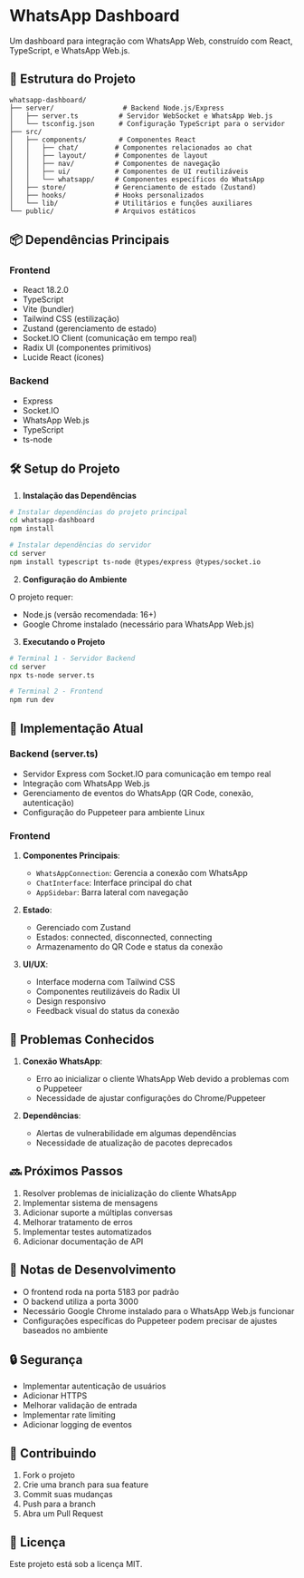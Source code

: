 # WhatsApp Dashboard

Um dashboard para integração com WhatsApp Web, construído com React, TypeScript, e WhatsApp Web.js.

## 🚀 Estrutura do Projeto

```
whatsapp-dashboard/
├── server/                 # Backend Node.js/Express
│   ├── server.ts          # Servidor WebSocket e WhatsApp Web.js
│   └── tsconfig.json      # Configuração TypeScript para o servidor
├── src/
│   ├── components/        # Componentes React
│   │   ├── chat/         # Componentes relacionados ao chat
│   │   ├── layout/       # Componentes de layout
│   │   ├── nav/          # Componentes de navegação
│   │   ├── ui/           # Componentes de UI reutilizáveis
│   │   └── whatsapp/     # Componentes específicos do WhatsApp
│   ├── store/            # Gerenciamento de estado (Zustand)
│   ├── hooks/            # Hooks personalizados
│   └── lib/              # Utilitários e funções auxiliares
└── public/               # Arquivos estáticos

```

## 📦 Dependências Principais

### Frontend
- React 18.2.0
- TypeScript
- Vite (bundler)
- Tailwind CSS (estilização)
- Zustand (gerenciamento de estado)
- Socket.IO Client (comunicação em tempo real)
- Radix UI (componentes primitivos)
- Lucide React (ícones)

### Backend
- Express
- Socket.IO
- WhatsApp Web.js
- TypeScript
- ts-node

## 🛠️ Setup do Projeto

1. **Instalação das Dependências**

```bash
# Instalar dependências do projeto principal
cd whatsapp-dashboard
npm install

# Instalar dependências do servidor
cd server
npm install typescript ts-node @types/express @types/socket.io
```

2. **Configuração do Ambiente**

O projeto requer:
- Node.js (versão recomendada: 16+)
- Google Chrome instalado (necessário para WhatsApp Web.js)

3. **Executando o Projeto**

```bash
# Terminal 1 - Servidor Backend
cd server
npx ts-node server.ts

# Terminal 2 - Frontend
npm run dev
```

## 🔧 Implementação Atual

### Backend (server.ts)
- Servidor Express com Socket.IO para comunicação em tempo real
- Integração com WhatsApp Web.js
- Gerenciamento de eventos do WhatsApp (QR Code, conexão, autenticação)
- Configuração do Puppeteer para ambiente Linux

### Frontend
1. **Componentes Principais**:
   - `WhatsAppConnection`: Gerencia a conexão com WhatsApp
   - `ChatInterface`: Interface principal do chat
   - `AppSidebar`: Barra lateral com navegação

2. **Estado**:
   - Gerenciado com Zustand
   - Estados: connected, disconnected, connecting
   - Armazenamento do QR Code e status da conexão

3. **UI/UX**:
   - Interface moderna com Tailwind CSS
   - Componentes reutilizáveis do Radix UI
   - Design responsivo
   - Feedback visual do status da conexão

## 🚨 Problemas Conhecidos

1. **Conexão WhatsApp**:
   - Erro ao inicializar o cliente WhatsApp Web devido a problemas com o Puppeteer
   - Necessidade de ajustar configurações do Chrome/Puppeteer

2. **Dependências**:
   - Alertas de vulnerabilidade em algumas dependências
   - Necessidade de atualização de pacotes deprecados

## 🔜 Próximos Passos

1. Resolver problemas de inicialização do cliente WhatsApp
2. Implementar sistema de mensagens
3. Adicionar suporte a múltiplas conversas
4. Melhorar tratamento de erros
5. Implementar testes automatizados
6. Adicionar documentação de API

## 📝 Notas de Desenvolvimento

- O frontend roda na porta 5183 por padrão
- O backend utiliza a porta 3000
- Necessário Google Chrome instalado para o WhatsApp Web.js funcionar
- Configurações específicas do Puppeteer podem precisar de ajustes baseados no ambiente

## 🔒 Segurança

- Implementar autenticação de usuários
- Adicionar HTTPS
- Melhorar validação de entrada
- Implementar rate limiting
- Adicionar logging de eventos

## 🤝 Contribuindo

1. Fork o projeto
2. Crie uma branch para sua feature
3. Commit suas mudanças
4. Push para a branch
5. Abra um Pull Request

## 📄 Licença

Este projeto está sob a licença MIT.
